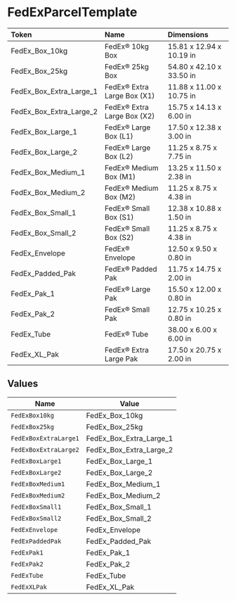 # FedExParcelTemplate

|Token | Name | Dimensions|
|:---|:---|:---|
| FedEx_Box_10kg | FedEx® 10kg Box | 15.81 x 12.94 x 10.19 in|
| FedEx_Box_25kg | FedEx® 25kg Box | 54.80 x 42.10 x 33.50 in|
| FedEx_Box_Extra_Large_1 | FedEx® Extra Large Box (X1) | 11.88 x 11.00 x 10.75 in|
| FedEx_Box_Extra_Large_2 | FedEx® Extra Large Box (X2) | 15.75 x 14.13 x 6.00 in|
| FedEx_Box_Large_1 | FedEx® Large Box (L1) | 17.50 x 12.38 x 3.00 in|
| FedEx_Box_Large_2 | FedEx® Large Box (L2) | 11.25 x 8.75 x 7.75 in|
| FedEx_Box_Medium_1 | FedEx® Medium Box (M1) | 13.25 x 11.50 x 2.38 in|
| FedEx_Box_Medium_2 | FedEx® Medium Box (M2) | 11.25 x 8.75 x 4.38 in|
| FedEx_Box_Small_1 | FedEx® Small Box (S1) | 12.38 x 10.88 x 1.50 in|
| FedEx_Box_Small_2 | FedEx® Small Box (S2) | 11.25 x 8.75 x 4.38 in|
| FedEx_Envelope | FedEx® Envelope | 12.50 x 9.50 x 0.80 in|
| FedEx_Padded_Pak | FedEx® Padded Pak | 11.75 x 14.75 x 2.00 in|
| FedEx_Pak_1 | FedEx® Large Pak | 15.50 x 12.00 x 0.80 in|
| FedEx_Pak_2 | FedEx® Small Pak | 12.75 x 10.25 x 0.80 in|
| FedEx_Tube | FedEx® Tube | 38.00 x 6.00 x 6.00 in|
| FedEx_XL_Pak | FedEx® Extra Large Pak | 17.50 x 20.75 x 2.00 in|



## Values

| Name                    | Value                   |
| ----------------------- | ----------------------- |
| `FedExBox10kg`          | FedEx_Box_10kg          |
| `FedExBox25kg`          | FedEx_Box_25kg          |
| `FedExBoxExtraLarge1`   | FedEx_Box_Extra_Large_1 |
| `FedExBoxExtraLarge2`   | FedEx_Box_Extra_Large_2 |
| `FedExBoxLarge1`        | FedEx_Box_Large_1       |
| `FedExBoxLarge2`        | FedEx_Box_Large_2       |
| `FedExBoxMedium1`       | FedEx_Box_Medium_1      |
| `FedExBoxMedium2`       | FedEx_Box_Medium_2      |
| `FedExBoxSmall1`        | FedEx_Box_Small_1       |
| `FedExBoxSmall2`        | FedEx_Box_Small_2       |
| `FedExEnvelope`         | FedEx_Envelope          |
| `FedExPaddedPak`        | FedEx_Padded_Pak        |
| `FedExPak1`             | FedEx_Pak_1             |
| `FedExPak2`             | FedEx_Pak_2             |
| `FedExTube`             | FedEx_Tube              |
| `FedExXLPak`            | FedEx_XL_Pak            |